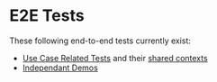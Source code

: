 # E2E Tests
These following end-to-end tests currently exist:
* [Use Case Related Tests](./use-cases/README.md) and their [shared contexts](./support/context/README.md)
* [Independant Demos](./demos/README.md)

